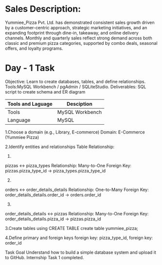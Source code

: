 # Sales Description:
Yummiee_Pizza Pvt. Ltd. has demonstrated consistent sales growth driven by a customer-centric approach, strategic marketing initiatives, and an expanding footprint through dine-in, takeaway, and online delivery channels. Monthly and quarterly sales reflect strong demand across both classic and premium pizza categories, supported by combo deals, seasonal offers, and loyalty programs.

# Day - 1 Task

Objective:  Learn to create databases, tables, and define relationships.
 Tools:MySQL Workbench / pgAdmin / SQLiteStudio.
 Deliverables:  SQL script to create schema and ER diagram
 
| Tools and Laguage   | Desciption       |
| ------------------- | -----------------|
| Tools               | MySQL Workbench  |
| Language            | MySQL            |


 1.Choose a domain (e.g., Library, E-commerce)
     Domain: E-Commerce (Yummiee Pizza)
     
 2.Identify entities and relationships
  Table Relationship:

  1. 
   pizzas ↔ pizza_types
   Relationship: Many-to-One
   Foreign Key: pizzas.pizza_type_id → pizza_types.pizza_type_id

  2.   
   orders ↔ order_details_details
   Relationship: One-to-Many
   Foreign Key: order_details_details.order_id → orders.order_id

  3.   
   order_details_details ↔ pizzas
   Relationship: Many-to-One
   Foreign Key: order_details_details.pizza_id → pizzas.pizza_id

 3.Create tables using CREATE TABLE
    create table yummiee_pizza;
    
 4.Define primary and foreign keys
    foreign key: pizza_type_id,
    foreign key: order_id

Task Goal Understand how to build a simple database system and upload it to GitHub.
Internship Task 1 completed.
